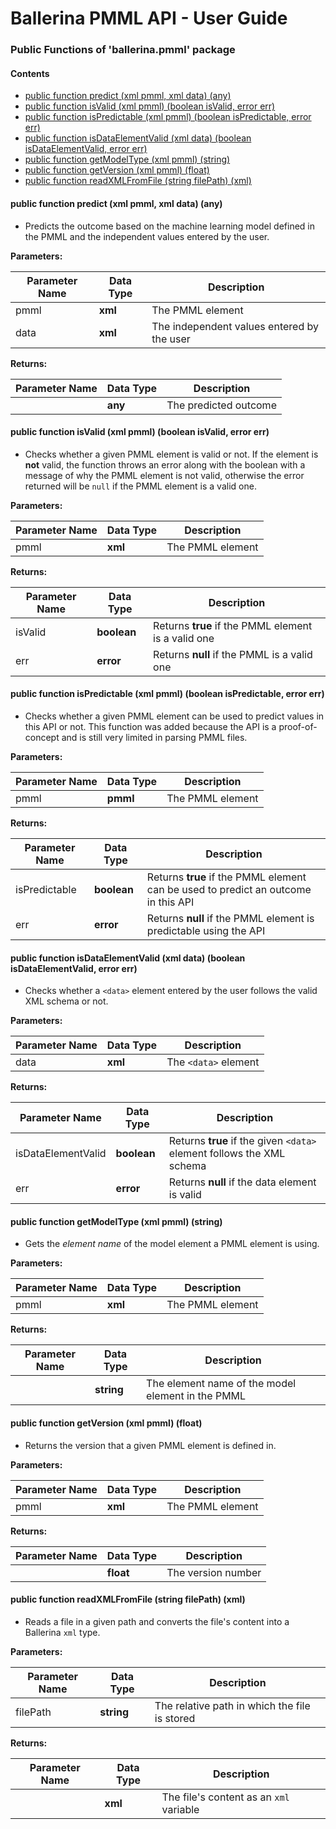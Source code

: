 # Ballerina PMML API - User Guide

### Public Functions of 'ballerina.pmml' package

#### Contents
* [public function predict (xml pmml, xml data) (any)](#predict)
* [public function isValid (xml pmml) (boolean isValid, error err)](#isValid)
* [public function isPredictable (xml pmml) (boolean isPredictable, error err)](#isPredictable)
* [public function isDataElementValid (xml data) (boolean isDataElementValid, error err)](#isDataElementValid)
* [public function getModelType (xml pmml) (string)](#getModelType)
* [public function getVersion (xml pmml) (float)](#getVersion)
* [public function readXMLFromFile (string filePath) (xml)](#readXMLFromFile)

#### <a name = "predict"> public function predict (xml pmml, xml data) (any) </a>
* Predicts the outcome based on the machine learning model defined in the PMML and the independent values entered by the user.

**Parameters:**

| Parameter Name| Data Type | Description |
| --- | --- | --- |
| pmml | **xml** | The PMML element |
| data | **xml** | The independent values entered by the user |

**Returns:**

| Parameter Name| Data Type | Description |
| --- | --- | --- |
|  | **any** | The predicted outcome |

#### <a name = "isValid"> public function isValid (xml pmml) (boolean isValid, error err) </a>
* Checks whether a given PMML element is valid or not. If the element is **not** valid, the function throws an error along with the boolean with a message of why the PMML element is not valid, otherwise the error returned will be `null` if the PMML element is a valid one.

**Parameters:**

| Parameter Name| Data Type | Description |
| --- | --- | --- |
| pmml | **xml** | The PMML element |

**Returns:**

| Parameter Name| Data Type | Description |
| --- | --- | --- |
| isValid | **boolean** | Returns **true** if the PMML element is a valid one |
| err| **error** | Returns **null** if the PMML is a valid one |

#### <a name = "isPredictable"> public function isPredictable (xml pmml) (boolean isPredictable, error err) </a>
* Checks whether a given PMML element can be used to predict values in this API or not. This function was added because the API is a proof-of-concept and is still very limited in parsing PMML files.

**Parameters:**

| Parameter Name| Data Type | Description |
| --- | --- | --- |
| pmml | **pmml** | The PMML element |

**Returns:**

| Parameter Name| Data Type | Description |
| --- | --- | --- |
| isPredictable | **boolean** | Returns **true** if the PMML element can be used to predict an outcome in this API |
| err | **error** | Returns **null** if the PMML element is predictable using the API |

#### <a name = "isDataElementValid"> public function isDataElementValid (xml data) (boolean isDataElementValid, error err) </a>
* Checks whether a `<data>` element entered by the user follows the valid XML schema or not.

**Parameters:**

| Parameter Name| Data Type | Description |
| --- | --- | --- |
| data| **xml** | The `<data>` element |

**Returns:**

| Parameter Name| Data Type | Description |
| --- | --- | --- |
| isDataElementValid | **boolean** | Returns **true** if the given `<data>` element follows the XML schema |
| err| **error** | Returns **null** if the data element is valid |

#### <a name = "getModelType"> public function getModelType (xml pmml) (string) </a>
* Gets the *element name* of the model element a PMML element is using.

**Parameters:**

| Parameter Name| Data Type | Description |
| --- | --- | --- |
| pmml | **xml** | The PMML element |

**Returns:**

| Parameter Name| Data Type | Description |
| --- | --- | --- |
|  | **string** | The element name of the model element in the PMML |

#### <a name = "getVersion"> public function getVersion (xml pmml) (float) </a>
* Returns the version that a given PMML element is defined in.

**Parameters:**

| Parameter Name| Data Type | Description |
| --- | --- | --- |
| pmml | **xml** | The PMML element |

**Returns:**

| Parameter Name| Data Type | Description |
| --- | --- | --- |
|  | **float** | The version number |

#### <a name = "readXMLFromFile"> public function readXMLFromFile (string filePath) (xml) </a>
* Reads a file in a given path and converts the file's content into a Ballerina `xml` type.

**Parameters:**

| Parameter Name| Data Type | Description |
| --- | --- | --- |
| filePath | **string** | The relative path in which the file is stored |

**Returns:**

| Parameter Name| Data Type | Description |
| --- | --- | --- |
|  | **xml** | The file's content as an `xml` variable |
